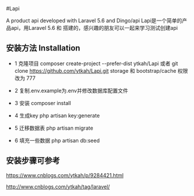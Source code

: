 #Lapi 

A product api developed with Laravel 5.6 and Dingo/api
Lapi是一个简单的产品api，用Laravel 5.6 和 搭建的，感兴趣的朋友可以一起来学习测试创建api

## 安装方法 Installation

- 1 克隆项目
composer create-project --prefer-dist ytkah/Lapi
或者 git clone https://github.com/ytkah/Lapi.git
storage 和 bootstrap/cache 权限改为 777

- 2 复制.env.example为.env并修改数据库配置文件

- 3 安装
composer install

- 4 生成key
php artisan key:generate

- 5 迁移数据表
php artisan migrate

- 6 填充一些数据
php artisan db:seed


## 安装步骤可参考
https://www.cnblogs.com/ytkah/p/9284421.html

http://www.cnblogs.com/ytkah/tag/laravel/

